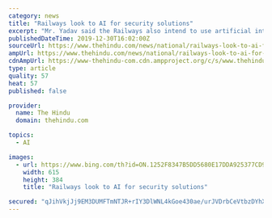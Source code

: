 ```yaml
---
category: news
title: "Railways look to AI for security solutions"
excerpt: "Mr. Yadav said the Railways also intend to use artificial intelligence (AI) and face-recognition software to stop criminals. “In the morning (Monday), we also had a meeting of the Parliamentary Standing Committee... it was suggested, that in addition to all the CCTV getting installed, we should have AI and face recognition software ..."
publishedDateTime: 2019-12-30T16:02:00Z
sourceUrl: https://www.thehindu.com/news/national/railways-look-to-ai-for-security-solutions/article30435248.ece
ampUrl: https://www.thehindu.com/news/national/railways-look-to-ai-for-security-solutions/article30435248.ece/amp/
cdnAmpUrl: https://www-thehindu-com.cdn.ampproject.org/c/s/www.thehindu.com/news/national/railways-look-to-ai-for-security-solutions/article30435248.ece/amp/
type: article
quality: 57
heat: 57
published: false

provider:
  name: The Hindu
  domain: thehindu.com

topics:
  - AI

images:
  - url: https://www.bing.com/th?id=ON.1252F8347B5DD5680E17DDA925377CD9
    width: 615
    height: 384
    title: "Railways look to AI for security solutions"

secured: "qJihVkjJj9EM3DUMFTmNTJR+rIY3DlWNL4kGoe430ae/urJVDrbCeVtbzDYhX1JVYSdXKVmf8M/4GzzCJzZIJdSCeqpp1PVrFILjd6lZ1BAsPLoB2D/z8olpR2VqcqT0+emOpiRhQ81u2ycKUfc8NhvRAeIgTkm2hjX+69Y4Z5DZFwdoU7O+YnrTKN6dbYFRZ9X9ckgyLqe+s529V4ze7rZFHXIedsDZof3vyVT1/REgDEEzb6FSs6wWbHsBhdnfpWdlQyVt0iWjfEzP1aHGuw==;JtoQgzMn8sJK8lZgzoW/LA=="
---
```


